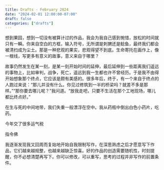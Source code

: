 ```yaml
---
title: Drafts - February 2024
date: "2024-02-01 12:00:00-07:00"
draft: false
categories: ["drafts"]
---
```


想到果园，想到一切没有被算计过的作品，我会为我自己感到惋惜，放松的时间就只有一瞬。你来自空白的方框，输入符号，无所谓是刺猬还是鲶鱼，最终我们都会被清扫成为尘土。那是一种悲观的果实，悲观得望不到底。生命寄托在画作上，像一根线，写更多有意义的故事，意义来自于哪里？

故事仍然发生在某一刻，是某一刻开始时间的延伸，最后延伸到一些距离我们遥远的事物上，比如审判，战争，死亡，遥远到我一生都也许不曾经历。于是我不由得开始想象那个终点，它应该是颇有美感的。很多年后，终于，有一个来自于终点的人跑过来说：“那儿并没有什么。你见过修筑到一半的桥梁吗？就差不多是那样。”“那你要去哪儿呢？”我问道。“放我走吧，只要不生活在那个工地现场，哪儿都比终点好。”

在生与死的中间地带，我们失重一般漂浮在空中。我从药瓶中倒出白色小药片，吃药。

今年交了很多运气税

指令佛

我逐渐发现我又回周而复始地开始自我限制写作，在深思熟虑之后才愿意写下作品，它们越来越规整，也越来越缺乏惊喜。好的作品的创造需要随机性，时刻提醒，你不必想清楚再写下。你可以修改，可以重写，思考的过程并非写作的前置条件。